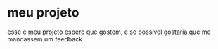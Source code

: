 #                       meu projeto

esse é meu projeto espero que gostem, e se possivel gostaria que me mandassem um feedback